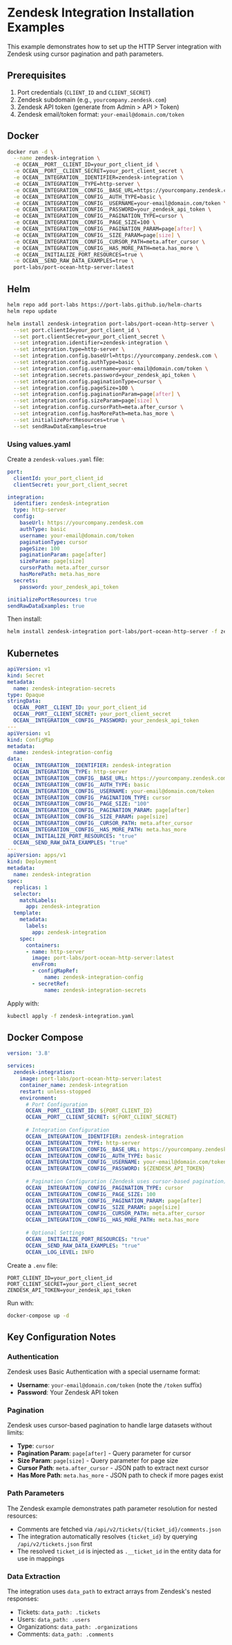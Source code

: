 # Zendesk Integration Installation Examples

This example demonstrates how to set up the HTTP Server integration with Zendesk using cursor pagination and path parameters.

## Prerequisites

1. Port credentials (`CLIENT_ID` and `CLIENT_SECRET`)
2. Zendesk subdomain (e.g., `yourcompany.zendesk.com`)
3. Zendesk API token (generate from Admin > API > Token)
4. Zendesk email/token format: `your-email@domain.com/token`

## Docker

```bash
docker run -d \
  --name zendesk-integration \
  -e OCEAN__PORT__CLIENT_ID=your_port_client_id \
  -e OCEAN__PORT__CLIENT_SECRET=your_port_client_secret \
  -e OCEAN__INTEGRATION__IDENTIFIER=zendesk-integration \
  -e OCEAN__INTEGRATION__TYPE=http-server \
  -e OCEAN__INTEGRATION__CONFIG__BASE_URL=https://yourcompany.zendesk.com \
  -e OCEAN__INTEGRATION__CONFIG__AUTH_TYPE=basic \
  -e OCEAN__INTEGRATION__CONFIG__USERNAME=your-email@domain.com/token \
  -e OCEAN__INTEGRATION__CONFIG__PASSWORD=your_zendesk_api_token \
  -e OCEAN__INTEGRATION__CONFIG__PAGINATION_TYPE=cursor \
  -e OCEAN__INTEGRATION__CONFIG__PAGE_SIZE=100 \
  -e OCEAN__INTEGRATION__CONFIG__PAGINATION_PARAM=page[after] \
  -e OCEAN__INTEGRATION__CONFIG__SIZE_PARAM=page[size] \
  -e OCEAN__INTEGRATION__CONFIG__CURSOR_PATH=meta.after_cursor \
  -e OCEAN__INTEGRATION__CONFIG__HAS_MORE_PATH=meta.has_more \
  -e OCEAN__INITIALIZE_PORT_RESOURCES=true \
  -e OCEAN__SEND_RAW_DATA_EXAMPLES=true \
  port-labs/port-ocean-http-server:latest
```

## Helm

```bash
helm repo add port-labs https://port-labs.github.io/helm-charts
helm repo update

helm install zendesk-integration port-labs/port-ocean-http-server \
  --set port.clientId=your_port_client_id \
  --set port.clientSecret=your_port_client_secret \
  --set integration.identifier=zendesk-integration \
  --set integration.type=http-server \
  --set integration.config.baseUrl=https://yourcompany.zendesk.com \
  --set integration.config.authType=basic \
  --set integration.config.username=your-email@domain.com/token \
  --set integration.secrets.password=your_zendesk_api_token \
  --set integration.config.paginationType=cursor \
  --set integration.config.pageSize=100 \
  --set integration.config.paginationParam=page[after] \
  --set integration.config.sizeParam=page[size] \
  --set integration.config.cursorPath=meta.after_cursor \
  --set integration.config.hasMorePath=meta.has_more \
  --set initializePortResources=true \
  --set sendRawDataExamples=true
```

### Using values.yaml

Create a `zendesk-values.yaml` file:

```yaml
port:
  clientId: your_port_client_id
  clientSecret: your_port_client_secret

integration:
  identifier: zendesk-integration
  type: http-server
  config:
    baseUrl: https://yourcompany.zendesk.com
    authType: basic
    username: your-email@domain.com/token
    paginationType: cursor
    pageSize: 100
    paginationParam: page[after]
    sizeParam: page[size]
    cursorPath: meta.after_cursor
    hasMorePath: meta.has_more
  secrets:
    password: your_zendesk_api_token

initializePortResources: true
sendRawDataExamples: true
```

Then install:

```bash
helm install zendesk-integration port-labs/port-ocean-http-server -f zendesk-values.yaml
```

## Kubernetes

```yaml
apiVersion: v1
kind: Secret
metadata:
  name: zendesk-integration-secrets
type: Opaque
stringData:
  OCEAN__PORT__CLIENT_ID: your_port_client_id
  OCEAN__PORT__CLIENT_SECRET: your_port_client_secret
  OCEAN__INTEGRATION__CONFIG__PASSWORD: your_zendesk_api_token
---
apiVersion: v1
kind: ConfigMap
metadata:
  name: zendesk-integration-config
data:
  OCEAN__INTEGRATION__IDENTIFIER: zendesk-integration
  OCEAN__INTEGRATION__TYPE: http-server
  OCEAN__INTEGRATION__CONFIG__BASE_URL: https://yourcompany.zendesk.com
  OCEAN__INTEGRATION__CONFIG__AUTH_TYPE: basic
  OCEAN__INTEGRATION__CONFIG__USERNAME: your-email@domain.com/token
  OCEAN__INTEGRATION__CONFIG__PAGINATION_TYPE: cursor
  OCEAN__INTEGRATION__CONFIG__PAGE_SIZE: "100"
  OCEAN__INTEGRATION__CONFIG__PAGINATION_PARAM: page[after]
  OCEAN__INTEGRATION__CONFIG__SIZE_PARAM: page[size]
  OCEAN__INTEGRATION__CONFIG__CURSOR_PATH: meta.after_cursor
  OCEAN__INTEGRATION__CONFIG__HAS_MORE_PATH: meta.has_more
  OCEAN__INITIALIZE_PORT_RESOURCES: "true"
  OCEAN__SEND_RAW_DATA_EXAMPLES: "true"
---
apiVersion: apps/v1
kind: Deployment
metadata:
  name: zendesk-integration
spec:
  replicas: 1
  selector:
    matchLabels:
      app: zendesk-integration
  template:
    metadata:
      labels:
        app: zendesk-integration
    spec:
      containers:
      - name: http-server
        image: port-labs/port-ocean-http-server:latest
        envFrom:
        - configMapRef:
            name: zendesk-integration-config
        - secretRef:
            name: zendesk-integration-secrets
```

Apply with:

```bash
kubectl apply -f zendesk-integration.yaml
```

## Docker Compose

```yaml
version: '3.8'

services:
  zendesk-integration:
    image: port-labs/port-ocean-http-server:latest
    container_name: zendesk-integration
    restart: unless-stopped
    environment:
      # Port Configuration
      OCEAN__PORT__CLIENT_ID: ${PORT_CLIENT_ID}
      OCEAN__PORT__CLIENT_SECRET: ${PORT_CLIENT_SECRET}
      
      # Integration Configuration
      OCEAN__INTEGRATION__IDENTIFIER: zendesk-integration
      OCEAN__INTEGRATION__TYPE: http-server
      OCEAN__INTEGRATION__CONFIG__BASE_URL: https://yourcompany.zendesk.com
      OCEAN__INTEGRATION__CONFIG__AUTH_TYPE: basic
      OCEAN__INTEGRATION__CONFIG__USERNAME: your-email@domain.com/token
      OCEAN__INTEGRATION__CONFIG__PASSWORD: ${ZENDESK_API_TOKEN}
      
      # Pagination Configuration (Zendesk uses cursor-based pagination)
      OCEAN__INTEGRATION__CONFIG__PAGINATION_TYPE: cursor
      OCEAN__INTEGRATION__CONFIG__PAGE_SIZE: 100
      OCEAN__INTEGRATION__CONFIG__PAGINATION_PARAM: page[after]
      OCEAN__INTEGRATION__CONFIG__SIZE_PARAM: page[size]
      OCEAN__INTEGRATION__CONFIG__CURSOR_PATH: meta.after_cursor
      OCEAN__INTEGRATION__CONFIG__HAS_MORE_PATH: meta.has_more
      
      # Optional Settings
      OCEAN__INITIALIZE_PORT_RESOURCES: "true"
      OCEAN__SEND_RAW_DATA_EXAMPLES: "true"
      OCEAN__LOG_LEVEL: INFO
```

Create a `.env` file:

```env
PORT_CLIENT_ID=your_port_client_id
PORT_CLIENT_SECRET=your_port_client_secret
ZENDESK_API_TOKEN=your_zendesk_api_token
```

Run with:

```bash
docker-compose up -d
```

## Key Configuration Notes

### Authentication
Zendesk uses Basic Authentication with a special username format:
- **Username**: `your-email@domain.com/token` (note the `/token` suffix)
- **Password**: Your Zendesk API token

### Pagination
Zendesk uses cursor-based pagination to handle large datasets without limits:
- **Type**: `cursor`
- **Pagination Param**: `page[after]` - Query parameter for cursor
- **Size Param**: `page[size]` - Query parameter for page size
- **Cursor Path**: `meta.after_cursor` - JSON path to extract next cursor
- **Has More Path**: `meta.has_more` - JSON path to check if more pages exist

### Path Parameters
The Zendesk example demonstrates path parameter resolution for nested resources:
- Comments are fetched via `/api/v2/tickets/{ticket_id}/comments.json`
- The integration automatically resolves `{ticket_id}` by querying `/api/v2/tickets.json` first
- The resolved `ticket_id` is injected as `.__ticket_id` in the entity data for use in mappings

### Data Extraction
The integration uses `data_path` to extract arrays from Zendesk's nested responses:
- Tickets: `data_path: .tickets`
- Users: `data_path: .users`
- Organizations: `data_path: .organizations`
- Comments: `data_path: .comments`


